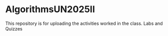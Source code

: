 # AlgorithmsUN2025II
This repository is for uploading the activities worked in the class. Labs and Quizzes 
